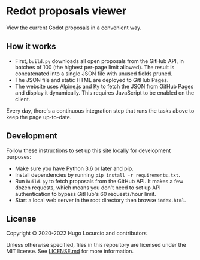 # Redot proposals viewer

View the current Godot proposals in a convenient way.

## How it works

- First, `build.py` downloads all open proposals from the GitHub API, in batches
  of 100 (the highest per-page limit allowed). The result is concatenated into a
  single JSON file with unused fields pruned.
- The JSON file and static HTML are deployed to GitHub Pages.
- The website uses [Alpine.js](https://github.com/alpinejs/alpine) and
  [Ky](https://github.com/sindresorhus/ky) to fetch the JSON from GitHub Pages
  and display it dynamically. This requires JavaScript to be enabled on the
  client.

Every day, there's a continuous integration step that runs the tasks above to
keep the page up-to-date.

## Development

Follow these instructions to set up this site locally for development purposes:

- Make sure you have Python 3.6 or later and pip.
- Install dependencies by running `pip install -r requirements.txt`.
- Run `build.py` to fetch proposals from the GitHub API. It makes a few dozen
  requests, which means you don't need to set up API authentication to bypass
  GitHub's 60 requests/hour limit.
- Start a local web server in the root directory then browse `index.html`.

## License

Copyright © 2020-2022 Hugo Locurcio and contributors

Unless otherwise specified, files in this repository are licensed under the
MIT license. See [LICENSE.md](LICENSE.md) for more information.
